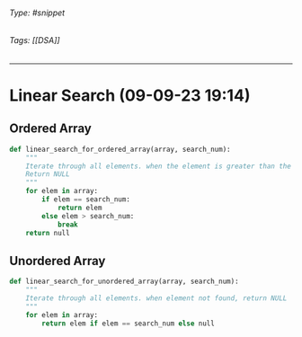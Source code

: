 ###### Type: #snippet
###### Tags: [[DSA]]
---
# Linear Search (09-09-23 19:14)

## Ordered Array
```python
def linear_search_for_ordered_array(array, search_num):
	"""
	Iterate through all elements. when the element is greater than the search number,
	Return NULL
	"""
	for elem in array:
		if elem == search_num:
			return elem
		else elem > search_num:
			break
	return null
```

## Unordered Array
```python
def linear_search_for_unordered_array(array, search_num):
	"""
	Iterate through all elements. when element not found, return NULL
	"""
	for elem in array:
		return elem if elem == search_num else null
```
